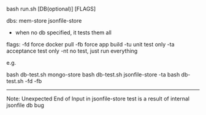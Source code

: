 bash run.sh [DB(optional)] [FLAGS]

dbs:
  mem-store
  jsonfile-store
* when no db specified, it tests them all

flags:
  -fd         force docker pull
  -fb         force app build
  -tu         unit test only
  -ta         acceptance test only
  -nt         no test, just run everything

e.g.

bash db-test.sh mongo-store
bash db-test.sh jsonfile-store -ta
bash db-test.sh -fd -fb

-------

Note: Unexpected End of Input in jsonfile-store test is a result of internal jsonfile db bug